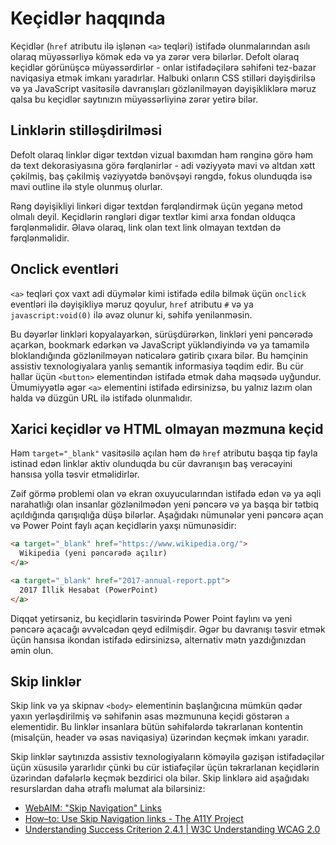 # Keçidlər haqqında

Keçidlər (`href` atributu ilə işlənən `<a>` teqləri) istifadə olunmalarından asılı olaraq müyəssərliyə kömək edə və ya zərər verə bilərlər. Defolt olaraq keçidlər görünüşcə müyəssərdirlər - onlar istifadəçilərə səhifəni tez-bazar naviqasiya etmək imkanı yaradırlar. Halbuki onların CSS stilləri dəyişdirilsə və ya JavaScript vasitəsilə davranışları gözlənilməyən dəyişikliklərə məruz qalsa bu keçidlər saytınızın müyəssərliyinə zərər yetirə bilər.

## Linklərin stilləşdirilməsi

Defolt olaraq linklər digər textdən vizual baxımdan həm rənginə görə həm də text dekorasiyasına görə fərqlənirlər - adi vəziyyətə mavi və altdan xətt çəkilmiş, baş çəkilmiş vəziyyətdə bənövşəyi rəngdə, fokus olunduqda isə mavi outline ilə style olunmuş olurlar.

Rəng dəyişikliyi linkəri digər textdən fərqləndirmək üçün yeganə metod olmalı deyil. Keçidlərin rəngləri digər textlər kimi arxa fondan olduqca fərqlənməlidir. Əlavə olaraq, link olan text link olmayan textdən də fərqlənməlidir.

## Onclick eventləri

`<a>` teqləri çox vaxt adi düymələr kimi istifadə edilə bilmək üçün `onclick` eventləri ilə dəyişikliyə məruz qoyulur, `href` atributu `#` və ya `javascript:void(0)` ilə əvəz olunur ki, səhifə yenilənməsin.

Bu dəyərlər linkləri kopyalayarkən, sürüşdürərkən, linkləri yeni pəncərədə açarkən, bookmark edərkən və JavaScript yükləndiyində və ya tamamilə bloklandığında gözlənilməyən nəticələrə gətirib çıxara bilər. Bu həmçinin assistiv texnologiyalara yanlış semantik informasiya təqdim edir. Bu cür hallar üçün `<button>` elementindən istifadə etmək daha məqsədə uyğundur. Ümumiyyətlə əgər `<a>` elementini istifadə edirsinizsə, bu yalnız lazım olan halda və düzgün URL ilə istifadə olunmalıdır.

## Xarici keçidlər və HTML olmayan məzmuna keçid

Həm `target="_blank"` vasitəsilə açılan həm də `href` atributu başqa tip fayla istinad edən linklər aktiv olunduqda bu cür davranışın baş verəcəyini hansısa yolla təsvir etməlidirlər.

Zəif görmə problemi olan və ekran oxuyucularından istifadə edən və ya əqli narahatlığı olan insanlar gözlənilmədən yeni pəncərə və ya başqa bir tətbiq açıldığında qarışıqlığa düşə bilərlər. Aşağıdakı nümunələr yeni pəncərə açan və Power Point faylı açan keçidlərin yaxşı nümunəsidir:

```html
<a target="_blank" href="https://www.wikipedia.org/">
  Wikipedia (yeni pəncərədə açılır)
</a>

<a target="_blank" href="2017-annual-report.ppt">
  2017 İllik Hesabat (PowerPoint)
</a>
```

Diqqət yetirsəniz, bu keçidlərin təsvirində Power Point faylını və yeni pəncərə açacağı əvvəlcədən qeyd edilmişdir. Əgər bu davranışı təsvir etmək üçün hansısa ikondan istifadə edirsinizsə, alternativ mətn yazdığınızdan əmin olun.

## Skip linklər

Skip link və ya skipnav `<body>` elementinin başlanğıcına mümkün qədər yaxın yerləşdirilmiş və səhifənin əsas məzmununa keçidi göstərən `a` elementidir. Bu linklər insanlara bütün səhifələrdə təkrarlanan kontentin (misalçün, header və əsas naviqasiya) üzərindən keçmək imkanı yaradır.

Skip linklər saytınızda assistiv texnologiyaların köməyilə gəzişən istifadəçilər üçün xüsusilə yararlıdır çünki bu cür istiafəçilər üçün təkrarlanan keçidlərin üzərindən dəfələrlə keçmək bezdirici ola bilər. Skip linklərə aid aşağıdakı resurslardan daha ətraflı məlumat ala bilərsiniz:

- [WebAIM: "Skip Navigation" Links](https://webaim.org/techniques/skipnav/)
- [How–to: Use Skip Navigation links - The A11Y Project](https://a11yproject.com/posts/skip-nav-links/)
- [Understanding Success Criterion 2.4.1 | W3C Understanding WCAG 2.0](https://www.w3.org/TR/UNDERSTANDING-WCAG20/navigation-mechanisms-skip.html)
